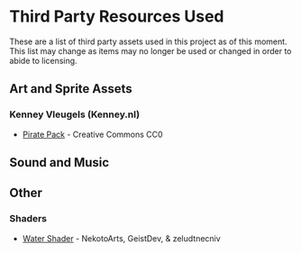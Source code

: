 # Third Party Resources Used
These are a list of third party assets used in this project as of this moment. This list may change as items may no longer be used or changed in order to abide to licensing.

## Art and Sprite Assets

### Kenney Vleugels (Kenney.nl)
- [Pirate Pack](https://www.kenney.nl/assets/pirate-pack) - Creative Commons CC0

## Sound and Music

## Other

### Shaders
- [Water Shader](https://godotshaders.com/shader/wind-waker-2d-water-shader-godot-4/) - NekotoArts, GeistDev, & zeludtnecniv
